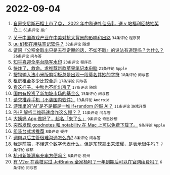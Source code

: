 # 2022-09-04

1. [自家突尼斯石榴上市了😋， 2022 年中秋送礼佳品🧺，送 v 站福利回帖抽奖👌！](https://www.v2ex.com/t/877575) `61条评论` `推广`
1. [关于中国游戏产业在中美对抗大背景的影响和出路](https://www.v2ex.com/t/877569) `34条评论` `程序员`
1. [uu 们都在用啥笔记软件？](https://www.v2ex.com/t/877596) `32条评论` `随想`
1. [请问『公积金取出只是去存定期的话，不如不取』的说法有道理吗？为什么？](https://www.v2ex.com/t/877559) `26条评论` `问与答`
1. [知乎喜迎全平台隐写水印](https://www.v2ex.com/t/877614) `23条评论` `程序员`
1. [快炸了，救命。求推荐新款苹果笔记本电脑](https://www.v2ex.com/t/877574) `21条评论` `Apple`
1. [搜狗输入法小米版剪切板总是出现一段莫名其妙的字符](https://www.v2ex.com/t/877561) `18条评论` `问与答`
1. [租房租金多少比较合适](https://www.v2ex.com/t/877585) `17条评论` `问与答`
1. [看这样子。中秋也不能出京了](https://www.v2ex.com/t/877580) `17条评论` `随想`
1. [国内有投资了新加坡市场的基金么](https://www.v2ex.com/t/877577) `15条评论` `问与答`
1. [请求推荐手机（不装国内软件）](https://www.v2ex.com/t/877597) `13条评论` `Android`
1. [游戏里的“AI”是不是都是一堆 if+random 的假 AI？](https://www.v2ex.com/t/877616) `11条评论` `游戏开发`
1. [PHP 解析二维码速度咋这么慢？？](https://www.v2ex.com/t/877598) `11条评论` `问与答`
1. [大姨妈 App 做好了，起名「来了么」](https://www.v2ex.com/t/877610) `9条评论` `奇思妙想`
1. [突然发现 goodnotes 和 notability 在 Mac 上可以免费下载了。](https://www.v2ex.com/t/877588) `9条评论` `Apple`
1. [组装台式求推荐](https://www.v2ex.com/t/877583) `8条评论` `硬件`
1. [调岗以后主管很难沟通怎么办?](https://www.v2ex.com/t/877556) `8条评论` `问与答`
1. [我是前端，不懂这个数字代表什么，但是东软拿出来炫耀，是表示很牛吗？](https://www.v2ex.com/t/877606) `7条评论` `成都`
1. [杭州新能源车充电方便吗？](https://www.v2ex.com/t/877589) `6条评论` `杭州`
1. [有 V2er 在荔枝买过 JetBrains 全家桶吗？一年到期后可以在官网续费吗？](https://www.v2ex.com/t/877555) `6条评论` `问与答`
